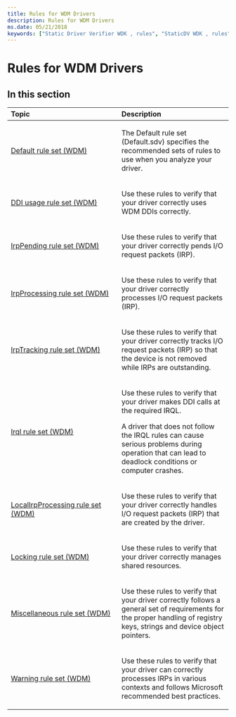 ```yaml
---
title: Rules for WDM Drivers
description: Rules for WDM Drivers
ms.date: 05/21/2018
keywords: ["Static Driver Verifier WDK , rules", "StaticDV WDK , rules", "SDV WDK , rules", "rules WDK Static Driver Verifier"]
---
```


# Rules for WDM Drivers


## In this section


<table>
<colgroup>
<col width="50%" />
<col width="50%" />
</colgroup>
<thead>
<tr class="header">
<th align="left">Topic</th>
<th align="left">Description</th>
</tr>
</thead>
<tbody>
<tr class="odd">
<td align="left"><p><a href="default-rule-set--wdm-.md" data-raw-source="[Default rule set (WDM)](default-rule-set--wdm-.md)">Default rule set (WDM)</a></p></td>
<td align="left"><p>The Default rule set (Default.sdv) specifies the recommended sets of rules to use when you analyze your driver.</p></td>
</tr>
<tr class="even">
<td align="left"><p><a href="ddi-usage-rule-set--wdm-.md" data-raw-source="[DDI usage rule set (WDM)](ddi-usage-rule-set--wdm-.md)">DDI usage rule set (WDM)</a></p></td>
<td align="left"><p>Use these rules to verify that your driver correctly uses WDM DDIs correctly.</p></td>
</tr>
<tr class="odd">
<td align="left"><p><a href="irppending-rule-set--wdm-.md" data-raw-source="[IrpPending rule set (WDM)](irppending-rule-set--wdm-.md)">IrpPending rule set (WDM)</a></p></td>
<td align="left"><p>Use these rules to verify that your driver correctly pends I/O request packets (IRP).</p></td>
</tr>
<tr class="even">
<td align="left"><p><a href="irpprocessing-rule-set--wdm-.md" data-raw-source="[IrpProcessing rule set (WDM)](irpprocessing-rule-set--wdm-.md)">IrpProcessing rule set (WDM)</a></p></td>
<td align="left"><p>Use these rules to verify that your driver correctly processes I/O request packets (IRP).</p></td>
</tr>
<tr class="odd">
<td align="left"><p><a href="irptracking-rule-set--wdm-.md" data-raw-source="[IrpTracking rule set (WDM)](irptracking-rule-set--wdm-.md)">IrpTracking rule set (WDM)</a></p></td>
<td align="left"><p>Use these rules to verify that your driver correctly tracks I/O request packets (IRP) so that the device is not removed while IRPs are outstanding.</p></td>
</tr>
<tr class="even">
<td align="left"><p><a href="irql-rule-set--wdm-.md" data-raw-source="[Irql rule set (WDM)](irql-rule-set--wdm-.md)">Irql rule set (WDM)</a></p></td>
<td align="left"><p>Use these rules to verify that your driver makes DDI calls at the required IRQL.</p>
<p>A driver that does not follow the IRQL rules can cause serious problems during operation that can lead to deadlock conditions or computer crashes.</p></td>
</tr>
<tr class="odd">
<td align="left"><p><a href="localirpprocessing-rule-set--wdm-.md" data-raw-source="[LocalIrpProcessing rule set (WDM)](localirpprocessing-rule-set--wdm-.md)">LocalIrpProcessing rule set (WDM)</a></p></td>
<td align="left"><p>Use these rules to verify that your driver correctly handles I/O request packets (IRP) that are created by the driver.</p></td>
</tr>
<tr class="even">
<td align="left"><p><a href="locking-rule-set--wdm-.md" data-raw-source="[Locking rule set (WDM)](locking-rule-set--wdm-.md)">Locking rule set (WDM)</a></p></td>
<td align="left"><p>Use these rules to verify that your driver correctly manages shared resources.</p></td>
</tr>
<tr class="odd">
<td align="left"><p><a href="miscellaneous-rule-set--wdm-.md" data-raw-source="[Miscellaneous rule set (WDM)](miscellaneous-rule-set--wdm-.md)">Miscellaneous rule set (WDM)</a></p></td>
<td align="left"><p>Use these rules to verify that your driver correctly follows a general set of requirements for the proper handling of registry keys, strings and device object pointers.</p></td>
</tr>
<tr class="even">
<td align="left"><p><a href="warning-rule-set--wdm-.md" data-raw-source="[Warning rule set (WDM)](warning-rule-set--wdm-.md)">Warning rule set (WDM)</a></p></td>
<td align="left"><p>Use these rules to verify that your driver can correctly processes IRPs in various contexts and follows Microsoft recommended best practices.</p></td>
</tr>
</tbody>
</table>

 

 

 





